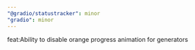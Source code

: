```yaml
---
"@gradio/statustracker": minor
"gradio": minor
---
```


feat:Ability to disable orange progress animation for generators
